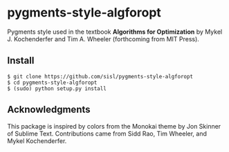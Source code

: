 # pygments-style-algforopt

Pygments style used in the textbook **Algorithms for Optimization** by Mykel J. Kochenderfer and Tim A. Wheeler (forthcoming from MIT Press).

## Install

    $ git clone https://github.com/sisl/pygments-style-algforopt
    $ cd pygments-style-algforopt
    $ (sudo) python setup.py install
	
## Acknowledgments

This package is inspired by colors from the Monokai theme by Jon Skinner of Sublime Text. Contributions came from Sidd Rao, Tim Wheeler, and Mykel Kochenderfer.